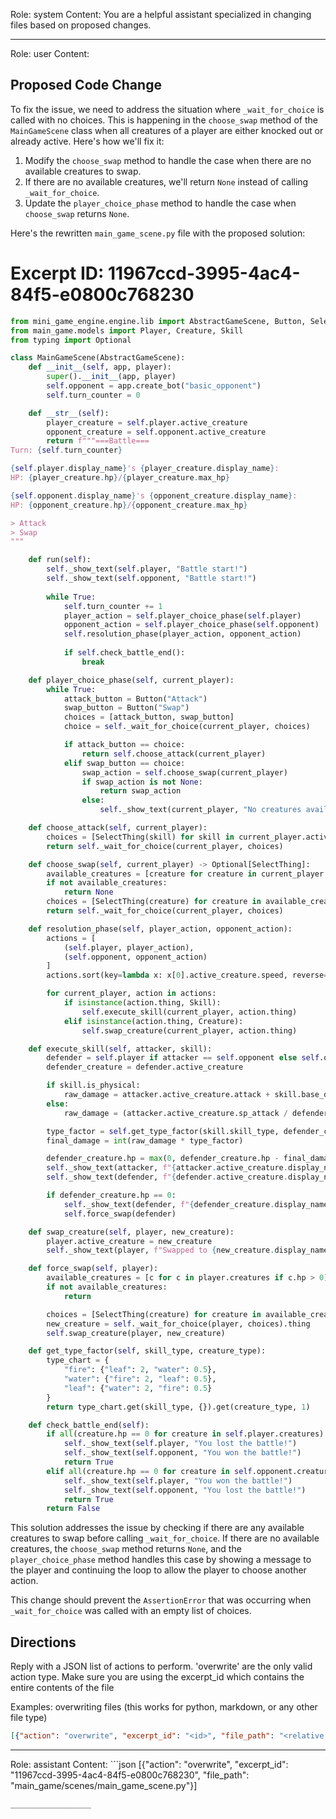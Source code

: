 Role: system
Content: You are a helpful assistant specialized in changing files based on proposed changes.
__________________
Role: user
Content: 
## Proposed Code Change
To fix the issue, we need to address the situation where `_wait_for_choice` is called with no choices. This is happening in the `choose_swap` method of the `MainGameScene` class when all creatures of a player are either knocked out or already active. Here's how we'll fix it:

1. Modify the `choose_swap` method to handle the case when there are no available creatures to swap.
2. If there are no available creatures, we'll return `None` instead of calling `_wait_for_choice`.
3. Update the `player_choice_phase` method to handle the case when `choose_swap` returns `None`.

Here's the rewritten `main_game_scene.py` file with the proposed solution:

# Excerpt ID: 11967ccd-3995-4ac4-84f5-e0800c768230
```python main_game/scenes/main_game_scene.py
from mini_game_engine.engine.lib import AbstractGameScene, Button, SelectThing
from main_game.models import Player, Creature, Skill
from typing import Optional

class MainGameScene(AbstractGameScene):
    def __init__(self, app, player):
        super().__init__(app, player)
        self.opponent = app.create_bot("basic_opponent")
        self.turn_counter = 0

    def __str__(self):
        player_creature = self.player.active_creature
        opponent_creature = self.opponent.active_creature
        return f"""===Battle===
Turn: {self.turn_counter}

{self.player.display_name}'s {player_creature.display_name}:
HP: {player_creature.hp}/{player_creature.max_hp}

{self.opponent.display_name}'s {opponent_creature.display_name}:
HP: {opponent_creature.hp}/{opponent_creature.max_hp}

> Attack
> Swap
"""

    def run(self):
        self._show_text(self.player, "Battle start!")
        self._show_text(self.opponent, "Battle start!")
        
        while True:
            self.turn_counter += 1
            player_action = self.player_choice_phase(self.player)
            opponent_action = self.player_choice_phase(self.opponent)
            self.resolution_phase(player_action, opponent_action)
            
            if self.check_battle_end():
                break

    def player_choice_phase(self, current_player):
        while True:
            attack_button = Button("Attack")
            swap_button = Button("Swap")
            choices = [attack_button, swap_button]
            choice = self._wait_for_choice(current_player, choices)

            if attack_button == choice:
                return self.choose_attack(current_player)
            elif swap_button == choice:
                swap_action = self.choose_swap(current_player)
                if swap_action is not None:
                    return swap_action
                else:
                    self._show_text(current_player, "No creatures available to swap!")

    def choose_attack(self, current_player):
        choices = [SelectThing(skill) for skill in current_player.active_creature.skills]
        return self._wait_for_choice(current_player, choices)

    def choose_swap(self, current_player) -> Optional[SelectThing]:
        available_creatures = [creature for creature in current_player.creatures if creature.hp > 0 and creature != current_player.active_creature]
        if not available_creatures:
            return None
        choices = [SelectThing(creature) for creature in available_creatures]
        return self._wait_for_choice(current_player, choices)

    def resolution_phase(self, player_action, opponent_action):
        actions = [
            (self.player, player_action),
            (self.opponent, opponent_action)
        ]
        actions.sort(key=lambda x: x[0].active_creature.speed, reverse=True)

        for current_player, action in actions:
            if isinstance(action.thing, Skill):
                self.execute_skill(current_player, action.thing)
            elif isinstance(action.thing, Creature):
                self.swap_creature(current_player, action.thing)

    def execute_skill(self, attacker, skill):
        defender = self.player if attacker == self.opponent else self.opponent
        defender_creature = defender.active_creature

        if skill.is_physical:
            raw_damage = attacker.active_creature.attack + skill.base_damage - defender_creature.defense
        else:
            raw_damage = (attacker.active_creature.sp_attack / defender_creature.sp_defense) * skill.base_damage

        type_factor = self.get_type_factor(skill.skill_type, defender_creature.creature_type)
        final_damage = int(raw_damage * type_factor)

        defender_creature.hp = max(0, defender_creature.hp - final_damage)
        self._show_text(attacker, f"{attacker.active_creature.display_name} used {skill.display_name}!")
        self._show_text(defender, f"{defender.active_creature.display_name} took {final_damage} damage!")

        if defender_creature.hp == 0:
            self._show_text(defender, f"{defender_creature.display_name} fainted!")
            self.force_swap(defender)

    def swap_creature(self, player, new_creature):
        player.active_creature = new_creature
        self._show_text(player, f"Swapped to {new_creature.display_name}!")

    def force_swap(self, player):
        available_creatures = [c for c in player.creatures if c.hp > 0]
        if not available_creatures:
            return

        choices = [SelectThing(creature) for creature in available_creatures]
        new_creature = self._wait_for_choice(player, choices).thing
        self.swap_creature(player, new_creature)

    def get_type_factor(self, skill_type, creature_type):
        type_chart = {
            "fire": {"leaf": 2, "water": 0.5},
            "water": {"fire": 2, "leaf": 0.5},
            "leaf": {"water": 2, "fire": 0.5}
        }
        return type_chart.get(skill_type, {}).get(creature_type, 1)

    def check_battle_end(self):
        if all(creature.hp == 0 for creature in self.player.creatures):
            self._show_text(self.player, "You lost the battle!")
            self._show_text(self.opponent, "You won the battle!")
            return True
        elif all(creature.hp == 0 for creature in self.opponent.creatures):
            self._show_text(self.player, "You won the battle!")
            self._show_text(self.opponent, "You lost the battle!")
            return True
        return False
```

This solution addresses the issue by checking if there are any available creatures to swap before calling `_wait_for_choice`. If there are no available creatures, the `choose_swap` method returns `None`, and the `player_choice_phase` method handles this case by showing a message to the player and continuing the loop to allow the player to choose another action.

This change should prevent the `AssertionError` that was occurring when `_wait_for_choice` was called with an empty list of choices.

## Directions
Reply with a JSON list of actions to perform. 'overwrite' are the only valid action type. 
Make sure you are using the excerpt_id which contains the entire contents of the file

Examples:
overwriting files (this works for python, markdown, or any other file type)
```json output_example1
[{"action": "overwrite", "excerpt_id": "<id>", "file_path": "<relative file path>"}]
```

__________________
Role: assistant
Content: ```json
[{"action": "overwrite", "excerpt_id": "11967ccd-3995-4ac4-84f5-e0800c768230", "file_path": "main_game/scenes/main_game_scene.py"}]
```
__________________
